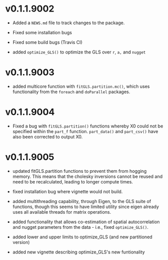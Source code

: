 # v0.1.1.9002

* Added a `NEWS.md` file to track changes to the package.

* Fixed some installation bugs

* Fixed some build bugs (Travis CI)

* added `optimize_GLS()` to optimize the GLS over `r`, `a,` and `nugget`

# v0.1.1.9003

* added multicore function with `fitGLS.partition.mc()`, which uses 
functionality from the `foreach` and `doParallel` packages.

# v0.1.1.9004

* Fixed a bug with `fitGLS.partition()` functions whereby X0 could not be 
specified within the `part_f` function. `part_data()` and `part_csv()` have also
been corrected to output X0. 

# v0.1.1.9005

* updated fitGLS.partition functions to prevent them from hogging memory. This
means that the cholesky inversions cannot be reused and need to be recalculated,
leading to longer compute times. 

* fixed installation bug where vignette would not build.

* added multithreading capability, through Eigen, to the GLS suite of functions, 
though this seems to have limited utility since eigen already uses all available
threads for matrix operations.

* added functionality that allows co-estimation of spatial autocorrelation
and nugget parameters from the data - i.e., fixed `optimize_GLS()`. 

* added lower and upper limits to optimize_GLS (and new partitioned version)

* added new vignette describing optimize_GLS's new funtionality
